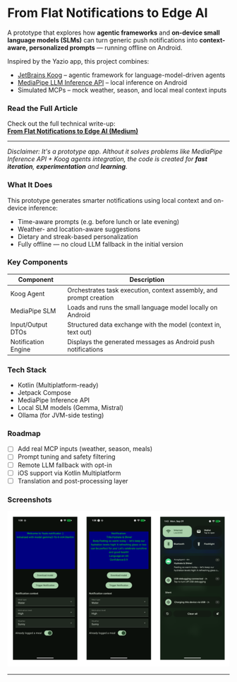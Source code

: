 # From Flat Notifications to Edge AI

A prototype that explores how **agentic frameworks** and **on-device small language models (SLMs)** can turn generic push notifications into **context-aware, personalized prompts** — running offline on Android.

Inspired by the Yazio app, this project combines:

- [JetBrains Koog](https://github.com/JetBrains/koog) – agentic framework for language-model-driven agents  
- [MediaPipe LLM Inference API](https://ai.google.dev/edge/mediapipe/solutions/genai/llm_inference) – local inference on Android  
- Simulated MCPs – mock weather, season, and local meal context inputs


### Read the Full Article

Check out the full technical write-up:  
**[From Flat Notifications to Edge AI (Medium)](https://medium.com/@angel.anton/from-flat-notifications-to-edge-ai-42a594ce3b0c)**

---

_Disclaimer: It's a prototype app. Althout it solves problems like MediaPipe Inference API + Koog agents integration, the code is created for **fast iteration**, **experimentation** and **learning**._ 

### What It Does

This prototype generates smarter notifications using local context and on-device inference:

- Time-aware prompts (e.g. before lunch or late evening)
- Weather- and location-aware suggestions
- Dietary and streak-based personalization
- Fully offline — no cloud LLM fallback in the initial version


### Key Components

| Component       | Description |
|----------------|-------------|
| Koog Agent      | Orchestrates task execution, context assembly, and prompt creation |
| MediaPipe SLM   | Loads and runs the small language model locally on Android |
| Input/Output DTOs | Structured data exchange with the model (context in, text out) |
| Notification Engine | Displays the generated messages as Android push notifications |


### Tech Stack

- Kotlin (Multiplatform-ready)
- Jetpack Compose
- MediaPipe Inference API
- Local SLM models (Gemma, Mistral)
- Ollama (for JVM-side testing)


### Roadmap

- [ ] Add real MCP inputs (weather, season, meals)
- [ ] Prompt tuning and safety filtering
- [ ] Remote LLM fallback with opt-in
- [ ] iOS support via Kotlin Multiplatform
- [ ] Translation and post-processing layer

### Screenshots

<img src="screenshots/prototype.png" width="700" />


---
